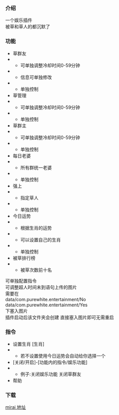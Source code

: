 ### 介绍
一个娱乐插件<br>
被草和草人的都沉默了
### 功能
- 草群友
- - 可单独调整冷却时间0-59分钟
- - 信息可单独修改
- - 单独控制
- 草管理
- - 可单独调整冷却时间0-59分钟
- - 单独控制
- 草群主
- - 可单独调整冷却时间0-59分钟<br>
- - 单独控制
- 每日老婆
- - 所有群统一老婆
- - 单独控制
- 强上
- - 指定草人
- - 单独控制
- 今日运势
- - 根据生肖的运势
- - 可以设置自己的生肖
- - 单独控制
- 被草排行榜
- - 被草次数前十名

可单独配置指令 <br>
可调整超人时间未到语句上传的图片<br>
需要在<br>
data/com.purewhite.entertainment/No<br>
data/com.purewhite.entertainment/Yes<br>
下塞入图片<br>
插件启动后该文件夹会创建 直接塞入图片即可无需重启

### 指令
- 设置生肖 [生肖] 
- - 若不设置使用今日运势会自动给你选择一个<br>
- [关闭/开启]-[功能内的指令/娱乐功能]
- - 例子:关闭娱乐功能 关闭草群友
- 帮助

### 下载
[mirai 地址](https://mirai.mamoe.net/topic/2643/purewhite)
